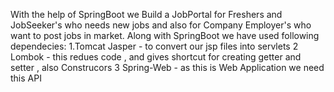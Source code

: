 With the help of SpringBoot we Build a JobPortal for Freshers and JobSeeker's who needs new jobs and also for Company Employer's who want to post jobs in market.
Along with SpringBoot we have used following dependecies:
 1.Tomcat Jasper - to convert our jsp files into servlets
 2 Lombok - this redues code , and gives shortcut for creating getter and setter , also Construcors
 3 Spring-Web - as this is Web Application we need this API
